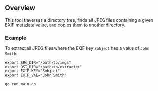 ## Overview

This tool traverses a directory tree, finds all JPEG files containing a given EXIF metadata value, and copies them to another directory.

### Example

To extract all JPEG files where the EXIF key `Subject` has a value of `John Smith`:

``` 
export SRC_DIR="/path/to/imgs"
export DST_DIR="/path/to/extracted"
export EXIF_KEY="Subject"
export EXIF_VAL="John Smith"

go run main.go
```
